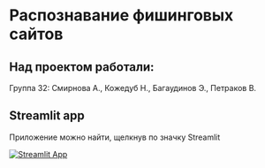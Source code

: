# Распознавание фишинговых сайтов 

## Над проектом работали:

Группа 32: Смирнова А., Кожедуб Н., Багаудинов Э., Петраков В.


## Streamlit app
Приложение можно найти, щелкнув по значку Streamlit

[![Streamlit App](https://static.streamlit.io/badges/streamlit_badge_red_white.svg)](https://smirnovaanastasia1234-final-hw-url-zt7air.streamlit.app/)


